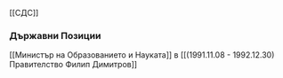 [[СДС]]

### Държавни Позиции
[[Министър на Образованието и Науката]] в [[(1991.11.08 - 1992.12.30) Правителство Филип Димитров]]